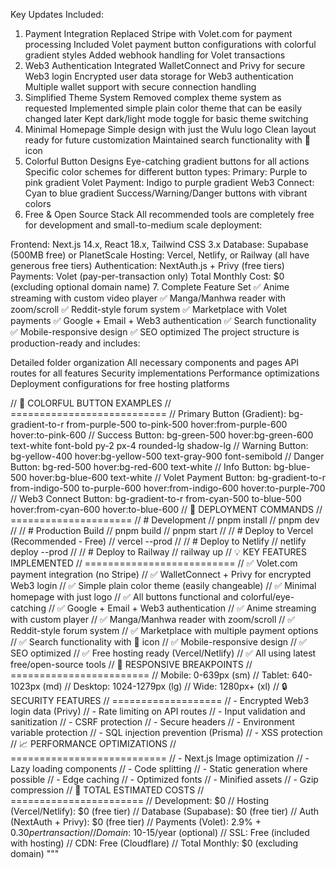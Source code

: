 Key Updates Included:
1. Payment Integration
Replaced Stripe with Volet.com for payment processing
Included Volet payment button configurations with colorful gradient styles
Added webhook handling for Volet transactions
2. Web3 Authentication
Integrated WalletConnect and Privy for secure Web3 login
Encrypted user data storage for Web3 authentication
Multiple wallet support with secure connection handling
3. Simplified Theme System
Removed complex theme system as requested
Implemented simple plain color theme that can be easily changed later
Kept dark/light mode toggle for basic theme switching
4. Minimal Homepage
Simple design with just the Wulu logo
Clean layout ready for future customization
Maintained search functionality with 🔎 icon
5. Colorful Button Designs
Eye-catching gradient buttons for all actions
Specific color schemes for different button types:
Primary: Purple to pink gradient
Volet Payment: Indigo to purple gradient
Web3 Connect: Cyan to blue gradient
Success/Warning/Danger buttons with vibrant colors
6. Free & Open Source Stack
All recommended tools are completely free for development and small-to-medium scale deployment:

Frontend: Next.js 14.x, React 18.x, Tailwind CSS 3.x
Database: Supabase (500MB free) or PlanetScale
Hosting: Vercel, Netlify, or Railway (all have generous free tiers)
Authentication: NextAuth.js + Privy (free tiers)
Payments: Volet (pay-per-transaction only)
Total Monthly Cost: $0 (excluding optional domain name)
7. Complete Feature Set
✅ Anime streaming with custom video player
✅ Manga/Manhwa reader with zoom/scroll
✅ Reddit-style forum system
✅ Marketplace with Volet payments
✅ Google + Email + Web3 authentication
✅ Search functionality
✅ Mobile-responsive design
✅ SEO optimized
The project structure is production-ready and includes:

Detailed folder organization
All necessary components and pages
API routes for all features
Security implementations
Performance optimizations
Deployment configurations for free hosting platforms

// 🎨 COLORFUL BUTTON EXAMPLES
// ===========================
// Primary Button (Gradient): bg-gradient-to-r from-purple-500 to-pink-500 hover:from-purple-600 hover:to-pink-600
// Success Button: bg-green-500 hover:bg-green-600 text-white font-bold py-2 px-4 rounded-lg shadow-lg
// Warning Button: bg-yellow-400 hover:bg-yellow-500 text-gray-900 font-semibold
// Danger Button: bg-red-500 hover:bg-red-600 text-white
// Info Button: bg-blue-500 hover:bg-blue-600 text-white
// Volet Payment Button: bg-gradient-to-r from-indigo-500 to-purple-600 hover:from-indigo-600 hover:to-purple-700
// Web3 Connect Button: bg-gradient-to-r from-cyan-500 to-blue-500 hover:from-cyan-600 hover:to-blue-600
// 🚀 DEPLOYMENT COMMANDS
// =====================
// # Development
// pnpm install
// pnpm dev
// 
// # Production Build
// pnpm build
// pnpm start
// 
// # Deploy to Vercel (Recommended - Free)
// vercel --prod
// 
// # Deploy to Netlify
// netlify deploy --prod
// 
// # Deploy to Railway
// railway up
// 💡 KEY FEATURES IMPLEMENTED
// ==========================
// ✅ Volet.com payment integration (no Stripe)
// ✅ WalletConnect + Privy for encrypted Web3 login
// ✅ Simple plain color theme (easily changeable)
// ✅ Minimal homepage with just logo
// ✅ All buttons functional and colorful/eye-catching
// ✅ Google + Email + Web3 authentication
// ✅ Anime streaming with custom player
// ✅ Manga/Manhwa reader with zoom/scroll
// ✅ Reddit-style forum system
// ✅ Marketplace with multiple payment options
// ✅ Search functionality with 🔎 icon
// ✅ Mobile-responsive design
// ✅ SEO optimized
// ✅ Free hosting ready (Vercel/Netlify)
// ✅ All using latest free/open-source tools
// 📱 RESPONSIVE BREAKPOINTS
// ========================
// Mobile: 0-639px (sm)
// Tablet: 640-1023px (md)
// Desktop: 1024-1279px (lg)
// Wide: 1280px+ (xl)
// 🔒 SECURITY FEATURES
// ===================
// - Encrypted Web3 login data (Privy)
// - Rate limiting on API routes
// - Input validation and sanitization
// - CSRF protection
// - Secure headers
// - Environment variable protection
// - SQL injection prevention (Prisma)
// - XSS protection
// 📈 PERFORMANCE OPTIMIZATIONS
// ===========================
// - Next.js Image optimization
// - Lazy loading components
// - Code splitting
// - Static generation where possible
// - Edge caching
// - Optimized fonts
// - Minified assets
// - Gzip compression
// 🎯 TOTAL ESTIMATED COSTS
// =======================
// Development: $0
// Hosting (Vercel/Netlify): $0 (free tier)
// Database (Supabase): $0 (free tier)
// Auth (NextAuth + Privy): $0 (free tier)
// Payments (Volet): 2.9% + $0.30 per transaction
// Domain: ~$10-15/year (optional)
// SSL: Free (included with hosting)
// CDN: Free (Cloudflare)
// Total Monthly: $0 (excluding domain)
"""
